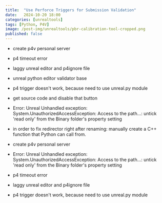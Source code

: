 ```yaml
---
title:  "Use Perforce Triggers for Submission Validation"
date:   2024-10-20 18:00
categories: [unrealtools]
tags: [Python, P4V]
image: /post-img/unrealtools/pbr-calibration-tool-cropped.png
published: false
---
```


- create p4v personal server 
- p4 timeout error
- laggy unreal editor and p4ignore file

- unreal python editor validator base

- p4 trigger doesn't work, because need to use unreal.py module 

- get source code and disable that button

- Error: Unreal Unhandled exception: System.UnauthorizedAccessException: Access to the path...: untick 'read only' from the Binary folder's property setting

- in order to fix redirector right after renaming: manually create a C++ function that Python can call from.



- create p4v personal server 
- Error: Unreal Unhandled exception: System.UnauthorizedAccessException: Access to the path...: untick 'read only' from the Binary folder's property setting
- p4 timeout error
- laggy unreal editor and p4ignore file
- p4 trigger doesn't work, because need to use unreal.py module 